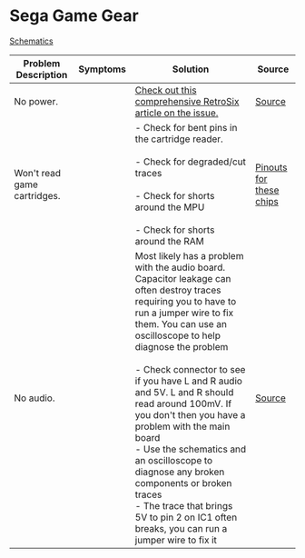 # Sega Game Gear

[Schematics](https://www.retrosix.wiki/schematics-game-gear)

| Problem Description         | Symptoms | Solution                                                                                                                                                                                                                                                                                                                                                                                                                                                                                                                                                                | Source                                                                                |
| --------------------------- | -------- | ----------------------------------------------------------------------------------------------------------------------------------------------------------------------------------------------------------------------------------------------------------------------------------------------------------------------------------------------------------------------------------------------------------------------------------------------------------------------------------------------------------------------------------------------------------------------- | ------------------------------------------------------------------------------------- |
| No power.                   |          | [Check out this comprehensive RetroSix article on the issue.](https://www.retrosix.wiki/getting-to-red-light-boot-game-gear)                                                                                                                                                                                                                                                                                                                                                                                                                                            | [Source](https://old.repair.wiki/w/SEGA_Game_Gear)                                    |
| Won't read game cartridges. |          | - Check for bent pins in the cartridge reader.<br><br>- Check for degraded/cut traces<br><br>- Check for shorts around the MPU<br><br>- Check for shorts around the RAM                                                                                                                                                                                                                                                                                                                                                                                                 | [Pinouts for these chips](https://www.retrosix.wiki/reading-game-cartridge-game-gear) |
| No audio.                   |          | Most likely has a problem with the audio board. Capacitor leakage can often destroy traces requiring you to have to run a jumper wire to fix them. You can use an oscilloscope to help diagnose the problem<br><br>- Check connector to see if you have L and R audio and 5V. L and R should read around 100mV. If you don't then you have a problem with the main board<br>- Use the schematics and an oscilloscope to diagnose any broken components or broken traces<br>- The trace that brings 5V to pin 2 on IC1 often breaks, you can run a jumper wire to fix it | [Source](https://old.repair.wiki/w/SEGA_Game_Gear)                                    |

